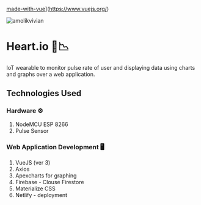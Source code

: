 [made-with-vue](https://img.shields.io/badge/Made%20with-Vue3-42b883.svg)](https://www.vuejs.org/)

![amolikvivian](https://img.shields.io/badge/Maintainer-@amolikvivian-blue)

# Heart.io 💙📉
IoT wearable to monitor pulse rate of user and displaying data using charts and graphs over a web application.

## Technologies Used 

### Hardware ⚙️
1. NodeMCU ESP 8266
2. Pulse Sensor

### Web Application Development 🖥️
1. VueJS (ver 3)
2. Axios
3. Apexcharts for graphing
4. Firebase - Clouse Firestore
5. Materialize CSS 
6. Netlify - deployment
